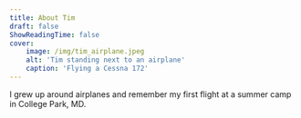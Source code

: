 ```yaml
---
title: About Tim
draft: false
ShowReadingTime: false
cover:
    image: /img/tim_airplane.jpeg
    alt: 'Tim standing next to an airplane'
    caption: 'Flying a Cessna 172'
---
```


I grew up around airplanes and remember my first flight at a summer camp in College Park, MD.